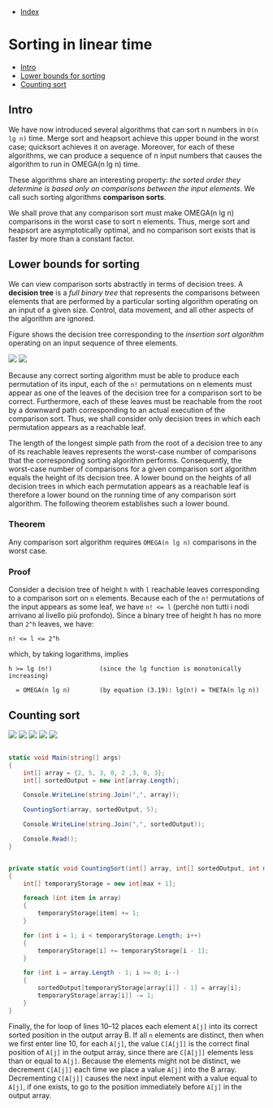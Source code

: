 * [Index](https://github.com/KiraDiShira/AlgorithmsAndDataStructures/blob/master/README.md#project-title)

# Sorting in linear time

* [Intro](#intro)
* [Lower bounds for sorting](#lower-bounds-for-sorting)
* [Counting sort](#counting-sort)

## Intro

We have now introduced several algorithms that can sort n numbers in `O(n lg n)` time. Merge sort and heapsort achieve this upper bound in the worst case; quicksort achieves it on average. Moreover, for each of these algorithms, we can produce a sequence of n input numbers that causes the algorithm to run in OMEGA(n lg n) time.

These algorithms share an interesting property: *the sorted order they determine is based only on comparisons between the input elements*. We call such sorting algorithms **comparison sorts**.

We shall prove that any comparison sort must make OMEGA(n lg n) comparisons in the worst case to sort n elements. Thus, merge sort and heapsort are asymptotically optimal, and no comparison sort exists that is faster by more than a constant factor.

## Lower bounds for sorting

We can view comparison sorts abstractly in terms of decision trees. A **decision tree** is a *full binary tree* that represents the comparisons between elements that are performed by a particular sorting algorithm operating on an input of a given size. Control, data movement, and all other aspects of the algorithm are ignored.

Figure shows the decision tree corresponding to the *insertion sort algorithm* operating on an input sequence of three elements.

<img src="https://github.com/KiraDiShira/AlgorithmsAndDataStructures/blob/master/RepoFiles/SortingInLinearTime/Images/slt1.PNG" />

<img src="https://github.com/KiraDiShira/AlgorithmsAndDataStructures/blob/master/RepoFiles/SortingInLinearTime/Images/slt2.PNG" />

Because any correct sorting algorithm must be able to produce each permutation of its input, each of the `n!` permutations on n elements must appear as one of the leaves of the decision tree for a comparison sort to be correct. Furthermore, each of these leaves must be reachable from the root by a downward path corresponding to an actual execution of the comparison sort. Thus, we shall consider only decision trees in which each permutation appears as a reachable leaf.

The length of the longest simple path from the root of a decision tree to any of its reachable leaves represents the worst-case number of comparisons that the corresponding sorting algorithm performs. Consequently, the worst-case number of comparisons for a given comparison sort algorithm equals the height of its decision tree. A lower bound on the heights of all decision trees in which each permutation appears as a reachable leaf is therefore a lower bound on the running time of any comparison sort algorithm. The following theorem establishes such a lower bound.

### Theorem

Any comparison sort algorithm requires `OMEGA(n lg n)` comparisons in the worst case.

### Proof 

Consider a decision tree of height `h` with `l` reachable leaves corresponding to a comparison sort on `n` elements. Because each of the `n!` permutations of the input appears as some leaf, we have `n! <= l` (perchè non tutti i nodi arrivano al livello più profondo). Since a binary tree of height h has no more than `2^h` leaves, we have:

```
n! <= l <= 2^h

```

which, by taking logarithms, implies

```
h >= lg (n!)             (since the lg function is monotonically increasing)

  = OMEGA(n lg n)        (by equation (3.19): lg(n!) = THETA(n lg n))

```

## Counting sort

<img src="https://github.com/KiraDiShira/AlgorithmsAndDataStructures/blob/master/RepoFiles/SortingInLinearTime/Images/slt3.PNG" />

<img src="https://github.com/KiraDiShira/AlgorithmsAndDataStructures/blob/master/RepoFiles/SortingInLinearTime/Images/slt4.PNG" />

<img src="https://github.com/KiraDiShira/AlgorithmsAndDataStructures/blob/master/RepoFiles/SortingInLinearTime/Images/slt5.PNG" />

<img src="https://github.com/KiraDiShira/AlgorithmsAndDataStructures/blob/master/RepoFiles/SortingInLinearTime/Images/slt6.PNG" />

<img src="https://github.com/KiraDiShira/AlgorithmsAndDataStructures/blob/master/RepoFiles/SortingInLinearTime/Images/slt7.PNG" />

```c#

static void Main(string[] args)
{
    int[] array = {2, 5, 3, 0, 2 ,3, 0, 3};
    int[] sortedOutput = new int[array.Length];

    Console.WriteLine(string.Join(",", array));

    CountingSort(array, sortedOutput, 5);

    Console.WriteLine(string.Join(",", sortedOutput));

    Console.Read();
}


private static void CountingSort(int[] array, int[] sortedOutput, int max)
{
    int[] temporaryStorage = new int[max + 1];

    foreach (int item in array)
    {
        temporaryStorage[item] += 1;
    }   

    for (int i = 1; i < temporaryStorage.Length; i++)
    {
        temporaryStorage[i] += temporaryStorage[i - 1];
    } 

    for (int i = array.Length - 1; i >= 0; i--)
    {
        sortedOutput[temporaryStorage[array[i]] - 1] = array[i];
        temporaryStorage[array[i]] -= 1;
    }
}

```
Finally, the for loop of lines 10–12 places each element `A[j]` into its correct sorted position in the output array B. If all `n` elements are distinct, then when we first enter line 10, for each `A[j]`, the value `C[A[j]]` is the correct final position of `A[j]` in the output array, since there are `C[A[j]]` elements less than or equal to `A[j]`. Because the elements might not be distinct, we decrement `C[A[j]]` each time we place a value `A[j]` into the B array. Decrementing `C[A[j]]` causes the next input element with a value equal to `A[j]`, if one exists, to go to the position immediately before `A[j]` in the output array.
